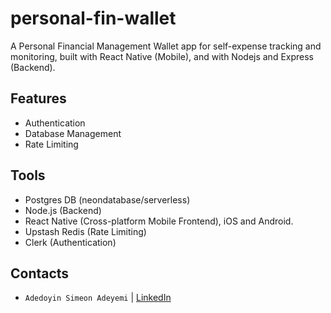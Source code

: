 # personal-fin-wallet
A Personal Financial Management Wallet app for self-expense tracking and monitoring, built with React Native (Mobile), and with Nodejs and Express (Backend).

## Features

- Authentication
- Database Management
- Rate Limiting

## Tools

- Postgres DB (neondatabase/serverless)
- Node.js (Backend)
- React Native (Cross-platform Mobile Frontend), iOS and Android.
- Upstash Redis (Rate Limiting)
- Clerk (Authentication)

## Contacts

- `Adedoyin Simeon Adeyemi` | [LinkedIn](https://linkedin.com/in/adedoyin-adeyemi-a7827b160/)
